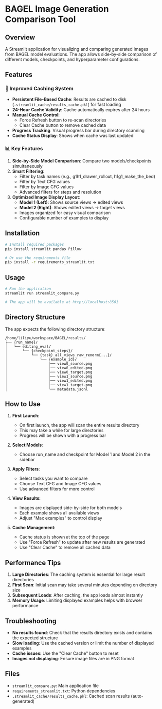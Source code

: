 # BAGEL Image Generation Comparison Tool

## Overview
A Streamlit application for visualizing and comparing generated images from BAGEL model evaluations. The app allows side-by-side comparison of different models, checkpoints, and hyperparameter configurations.

## Features

### 🚀 Improved Caching System
- **Persistent File-Based Cache**: Results are cached to disk (`.streamlit_cache/results_cache.pkl`) for fast loading
- **24-Hour Cache Validity**: Cache automatically expires after 24 hours
- **Manual Cache Control**: 
  - Force Refresh button to re-scan directories
  - Clear Cache button to remove cached data
- **Progress Tracking**: Visual progress bar during directory scanning
- **Cache Status Display**: Shows when cache was last updated

### 📊 Key Features
1. **Side-by-Side Model Comparison**: Compare two models/checkpoints simultaneously
2. **Smart Filtering**:
   - Filter by task names (e.g., g1h1_drawer_rollout, h1g1_make_the_bed)
   - Filter by Text CFG values
   - Filter by Image CFG values
   - Advanced filters for steps and resolution
3. **Optimized Image Display Layout**:
   - **Model 1 (Left)**: Shows source views → edited views
   - **Model 2 (Right)**: Shows edited views → target views
   - Images organized for easy visual comparison
   - Configurable number of examples to display

## Installation

```bash
# Install required packages
pip install streamlit pandas Pillow

# Or use the requirements file
pip install -r requirements_streamlit.txt
```

## Usage

```bash
# Run the application
streamlit run streamlit_compare.py

# The app will be available at http://localhost:8501
```

## Directory Structure
The app expects the following directory structure:
```
/home/liliyu/workspace/BAGEL/results/
├── {run_name}/
│   └── editing_eval/
│       └── {checkpoint_steps}/
│           └── {task}_all_views_raw_renorm{...}/
│               └── {example_id}/
│                   ├── view0_source.png
│                   ├── view0_edited.png
│                   ├── view0_target.png
│                   ├── view1_source.png
│                   ├── view1_edited.png
│                   ├── view1_target.png
│                   └── metadata.jsonl
```

## How to Use

1. **First Launch**: 
   - On first launch, the app will scan the entire results directory
   - This may take a while for large directories
   - Progress will be shown with a progress bar

2. **Select Models**:
   - Choose run_name and checkpoint for Model 1 and Model 2 in the sidebar
   
3. **Apply Filters**:
   - Select tasks you want to compare
   - Choose Text CFG and Image CFG values
   - Use advanced filters for more control

4. **View Results**:
   - Images are displayed side-by-side for both models
   - Each example shows all available views
   - Adjust "Max examples" to control display

5. **Cache Management**:
   - Cache status is shown at the top of the page
   - Use "Force Refresh" to update after new results are generated
   - Use "Clear Cache" to remove all cached data

## Performance Tips

1. **Large Directories**: The caching system is essential for large result directories
2. **First Scan**: Initial scan may take several minutes depending on directory size
3. **Subsequent Loads**: After caching, the app loads almost instantly
4. **Memory Usage**: Limiting displayed examples helps with browser performance

## Troubleshooting

- **No results found**: Check that the results directory exists and contains the expected structure
- **Slow loading**: Use the cached version or limit the number of displayed examples
- **Cache issues**: Use the "Clear Cache" button to reset
- **Images not displaying**: Ensure image files are in PNG format

## Files

- `streamlit_compare.py`: Main application file
- `requirements_streamlit.txt`: Python dependencies
- `.streamlit_cache/results_cache.pkl`: Cached scan results (auto-generated)